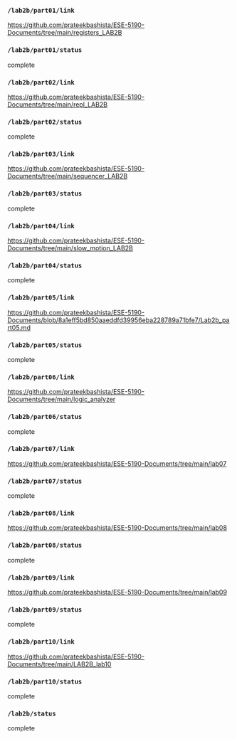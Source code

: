 ### `/lab2b/part01/link`
https://github.com/prateekbashista/ESE-5190-Documents/tree/main/registers_LAB2B
### `/lab2b/part01/status`
complete
### `/lab2b/part02/link`
https://github.com/prateekbashista/ESE-5190-Documents/tree/main/repl_LAB2B
### `/lab2b/part02/status`
complete
### `/lab2b/part03/link`
https://github.com/prateekbashista/ESE-5190-Documents/tree/main/sequencer_LAB2B
### `/lab2b/part03/status`
complete
### `/lab2b/part04/link`
https://github.com/prateekbashista/ESE-5190-Documents/tree/main/slow_motion_LAB2B
### `/lab2b/part04/status`
complete
### `/lab2b/part05/link`
https://github.com/prateekbashista/ESE-5190-Documents/blob/8a1eff5bd850aaeddfd39956eba228789a71bfe7/Lab2b_part05.md
### `/lab2b/part05/status`
complete
### `/lab2b/part06/link`
https://github.com/prateekbashista/ESE-5190-Documents/tree/main/logic_analyzer
### `/lab2b/part06/status`
complete
### `/lab2b/part07/link`
https://github.com/prateekbashista/ESE-5190-Documents/tree/main/lab07
### `/lab2b/part07/status`
complete
### `/lab2b/part08/link`
https://github.com/prateekbashista/ESE-5190-Documents/tree/main/lab08
### `/lab2b/part08/status`
complete
### `/lab2b/part09/link`
https://github.com/prateekbashista/ESE-5190-Documents/tree/main/lab09
### `/lab2b/part09/status`
complete
### `/lab2b/part10/link`
https://github.com/prateekbashista/ESE-5190-Documents/tree/main/LAB2B_lab10
### `/lab2b/part10/status`
complete
### `/lab2b/status`
complete
